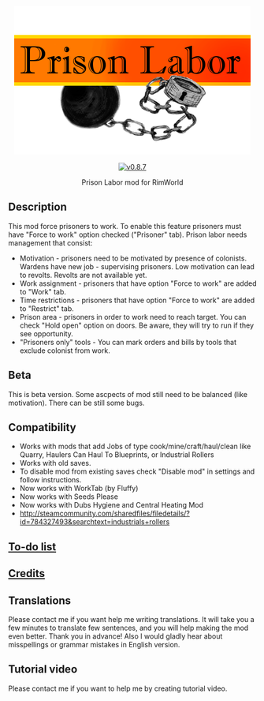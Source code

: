 <p align="center">
    <img src="https://raw.githubusercontent.com/Aviuz/PrisonLabor/master/Logo.png" alt="Prison Labor" />
</p>
<p align="center">
  <a href="https://github.com/Aviuz/PrisonLabor/releases">
    <img src="https://img.shields.io/badge/version-0.8.7-orange.svg?style=flat" alt="v0.8.7" />
  </a>
</p>

<p align="center">
  Prison Labor mod for RimWorld
</p>

## Description
This mod force prisoners to work. To enable this feature prisoners must have "Force to work" option checked ("Prisoner" tab). Prison labor needs management that consist:
* Motivation - prisoners need to be motivated by presence of colonists. Wardens have new job - supervising prisoners. Low motivation can lead to revolts. Revolts are not available yet.
* Work assignment - prisoners that have option "Force to work" are added to "Work" tab.
* Time restrictions - prisoners that have option "Force to work" are added to "Restrict" tab.
* Prison area - prisoners in order to work need to reach target. You can check "Hold open" option on doors. Be aware, they will try to run if they see opportunity.
* "Prisoners only" tools - You can mark orders and bills by tools that exclude colonist from work.

## Beta
This is beta version. Some ascpects of mod still need to be balanced (like motivation). There can be still some bugs.

## Compatibility
* Works with mods that add Jobs of type cook/mine/craft/haul/clean like Quarry, Haulers Can Haul To Blueprints, or Industrial Rollers
* Works with old saves.
* To disable mod from existing saves check "Disable mod" in settings and follow instructions.
* Now works with WorkTab (by Fluffy)
* Now works with Seeds Please
* Now works with Dubs Hygiene and Central Heating Mod
* http://steamcommunity.com/sharedfiles/filedetails/?id=784327493&searchtext=industrials+rollers

## [To-do list](https://github.com/Aviuz/PrisonLabor/projects/1)
## [Credits](credits.md)

## Translations
Please contact me if you want help me writing translations. It will take you a few minutes to translate few sentences, and you will help making the mod even better. Thank you in advance!
Also I would gladly hear about misspellings or grammar mistakes in English version.

## Tutorial video
Please contact me if you want to help me by creating tutorial video.

